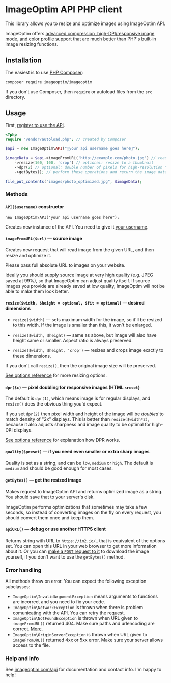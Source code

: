 # ImageOptim API PHP client

This library allows you to resize and optimize images using ImageOptim API.

ImageOptim offers [advanced compression, high-DPI/responsive image mode, and color profile support](https://imageoptim.com/features.html) that are much better than PHP's built-in image resizing functions.

## Installation

The easiest is to use [PHP Composer](https://getcomposer.org/):

```sh
composer require imageoptim/imageoptim
```

If you don't use Composer, then `require` or autoload files from the `src` directory.

## Usage

First, [register to use the API](https://im2.io/register).

```php
<?php
require "vendor/autoload.php"; // created by Composer

$api = new ImageOptim\API("🔶your api username goes here🔶");

$imageData = $api->imageFromURL('http://example.com/photo.jpg') // read this image
    ->resize(160, 100, 'crop') // optional: resize to a thumbnail
    ->dpr(2) // optional: double number of pixels for high-resolution "Retina" displays
    ->getBytes(); // perform these operations and return the image data as binary string

file_put_contents("images/photo_optimized.jpg", $imageData);
```

### Methods

#### `API($username)` constructor

    new ImageOptim\API("your api username goes here");

Creates new instance of the API. You need to give it [your username](https://im2.io/api/username).

#### `imageFromURL($url)` — source image

Creates new request that will read image from the given URL, and then resize and optimize it.

Please pass full absolute URL to images on your website.

Ideally you should supply source image at very high quality (e.g. JPEG saved at 99%), so that ImageOptim can adjust quality itself. If source images you provide are already saved at low quality, ImageOptim will not be able to make them look better.

#### `resize($width, $height = optional, $fit = optional)` — desired dimensions

* `resize($width)` — sets maximum width for the image, so it'll be resized to this width. If the image is smaller than this, it won't be enlarged.

* `resize($width, $height)` — same as above, but image will also have height same or smaller. Aspect ratio is always preserved.

* `resize($width, $height, 'crop')` — resizes and crops image exactly to these dimensions.

If you don't call `resize()`, then the original image size will be preserved.

[See options reference](https://im2.io/api/post#options) for more resizing options.

#### `dpr($x)` — pixel doubling for responsive images (HTML `srcset`)

The default is `dpr(1)`, which means image is for regular displays, and `resize()` does the obvious thing you'd expect.

If you set `dpr(2)` then pixel width and height of the image will be *doubled* to match density of "2x" displays. This is better than `resize($width*2)`, because it also adjusts sharpness and image quality to be optimal for high-DPI displays.

[See options reference](https://im2.io/api/post#opt-2x) for explanation how DPR works.

#### `quality($preset)` — if you need even smaller or extra sharp images

Quality is set as a string, and can be `low`, `medium` or `high`. The default is `medium` and should be good enough for most cases.

#### `getBytes()` — get the resized image

Makes request to ImageOptim API and returns optimized image as a string. You should save that to your server's disk.

ImageOptim performs optimizations that sometimes may take a few seconds, so instead of converting images on the fly on every request, you should convert them once and keep them.

#### `apiURL()` — debug or use another HTTPS client

Returns string with URL to `https://im2.io/…` that is equivalent of the options set. You can open this URL in your web browser to get more information about it. Or you can [make a `POST` request to it](https://im2.io/api/post#making-the-request) to download the image yourself, if you don't want to use the `getBytes()` method.

### Error handling

All methods throw on error. You can expect the following exception subclasses:

* `ImageOptim\InvalidArgumentException` means arguments to functions are incorrect and you need to fix your code.
* `ImageOptim\NetworkException` is thrown when there is problem comunicating with the API. You can retry the request.
* `ImageOptim\NotFoundException` is thrown when URL given to `imageFromURL()` returned 404. Make sure paths and urlencoding are correct. [More](https://im2.io/api/post#response).
* `ImageOptim\OriginServerException` is thrown when URL given to `imageFromURL()` returned 4xx or 5xx error. Make sure your server allows access to the file.

### Help and info

See [imageoptim.com/api](https://imageoptim.com/api) for documentation and contact info. I'm happy to help!
